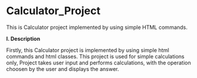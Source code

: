 # Calculator_Project

This is Calculator project implemented by using simple HTML commands.


**I. Description**

Firstly, this Calculator project is implemented by using simple html commands and html classes. This project is used for simple calculations only, Project takes user 
input and performs calculations, with the operation choosen by the user and displays the answer. 

